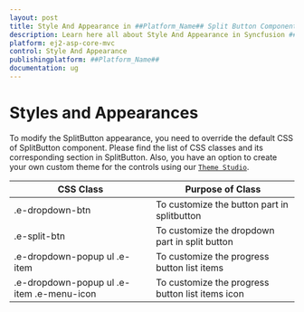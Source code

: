 ```yaml
---
layout: post
title: Style And Appearance in ##Platform_Name## Split Button Component
description: Learn here all about Style And Appearance in Syncfusion ##Platform_Name## Split Button component and more.
platform: ej2-asp-core-mvc
control: Style And Appearance
publishingplatform: ##Platform_Name##
documentation: ug
---
```



# Styles and Appearances

To modify the SplitButton appearance, you need to override the default CSS of SplitButton component. Please find the list of CSS classes and its corresponding section in SplitButton. Also, you have an option to create your own custom theme for the controls using our [`Theme Studio`](https://ej2.syncfusion.com/themestudio/?theme=material).

CSS Class | Purpose of Class
-----|-----
|.e-dropdown-btn|To customize the button part in splitbutton
|.e-split-btn|To customize the dropdown part in split button
|.e-dropdown-popup ul .e-item|To customize the progress button list items
|.e-dropdown-popup ul .e-item .e-menu-icon |To customize the progress button list items icon
